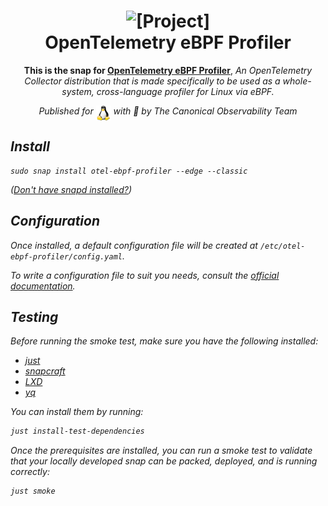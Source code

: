 <h1 align="center">
  <img src="https://github.com/user-attachments/assets/977000e9-0f8c-466d-8388-719b2877c425" alt="[Project]" width=50%>
  <br />
  OpenTelemetry eBPF Profiler
</h1>



<p align="center"><b>This is the snap for <a href="https://github.com/open-telemetry/opentelemetry-ebpf-profiler">OpenTelemetry eBPF Profiler</a></b>, <i>An OpenTelemetry Collector distribution that is made specifically to be used as a whole-system, cross-language profiler for Linux via eBPF.
</p>



<p align="center">Published for <img src="https://raw.githubusercontent.com/anythingcodes/slack-emoji-for-techies/gh-pages/emoji/tux.png" align="top" width="24" /> with 💝 by The Canonical Observability Team</p>

## Install

    sudo snap install otel-ebpf-profiler --edge --classic

([Don't have snapd installed?](https://snapcraft.io/docs/core/install))



## Configuration

Once installed, a default configuration file will be created at `/etc/otel-ebpf-profiler/config.yaml`.

To write a configuration file to suit you needs, consult the [official documentation](https://opentelemetry.io/docs/collector/).

## Testing

Before running the smoke test, make sure you have the following installed:

- [just](https://github.com/casey/just)
- [snapcraft](https://snapcraft.io/docs/snapcraft-overview)
- [LXD](https://documentation.ubuntu.com/lxd/) 
- [yq](https://github.com/mikefarah/yq)

You can install them by running:
```bash
just install-test-dependencies
```

Once the prerequisites are installed, you can run a smoke test to validate that your locally developed snap can be packed, deployed, and is running correctly:

```bash
just smoke
```

